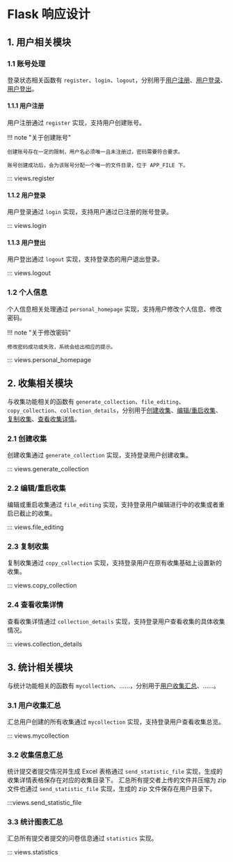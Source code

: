 # Flask 响应设计

## 1. 用户相关模块

### 1.1 账号处理

登录状态相关函数有 `register`、`login`、`logout`，分别用于[用户注册](#111)、[用户登录](#112)、[用户登出](#113)。

#### 1.1.1 用户注册

用户注册通过 `register` 实现，支持用户创建账号。

!!! note "关于创建账号"

    创建账号存在一定的限制，用户名必须唯一且未注册过，密码需要符合要求。

    账号创建成功后，会为该账号分配一个唯一的文件目录，位于 APP_FILE 下。

::: views.register

#### 1.1.2 用户登录

用户登录通过 `login` 实现，支持用户通过已注册的账号登录。

::: views.login

#### 1.1.3 用户登出

用户登出通过 `logout` 实现，支持登录态的用户退出登录。

::: views.logout

### 1.2 个人信息

个人信息相关处理通过 `personal_homepage` 实现，支持用户修改个人信息、修改密码。

!!! note "关于修改密码"

    修改密码成功或失败，系统会给出相应的提示。

::: views.personal_homepage

## 2. 收集相关模块

与收集功能相关的函数有 `generate_collection`、`file_editing`、`copy_collection`、`collection_details`，分别用于[创建收集](#21)、[编辑/重启收集](#22)、[复制收集](#23)、[查看收集详情](#24)。

### 2.1 创建收集

创建收集通过 `generate_collection` 实现，支持登录用户创建收集。

::: views.generate_collection

### 2.2 编辑/重启收集

编辑或重启收集通过 `file_editing` 实现，支持登录用户编辑进行中的收集或者重启已截止的收集。

::: views.file_editing

### 2.3 复制收集

复制收集通过 `copy_collection` 实现，支持登录用户在原有收集基础上设置新的收集。

::: views.copy_collection

### 2.4 查看收集详情

查看收集详情通过 `collection_details` 实现，支持登录用户查看收集的具体收集情况。

::: views.collection_details

## 3. 统计相关模块

与统计功能相关的函数有 `mycollection`、……，分别用于[用户收集汇总](#31)、……。

### 3.1 用户收集汇总

汇总用户创建的所有收集通过 `mycollection` 实现，支持登录用户查看收集总览。

::: views.mycollection

### 3.2 收集信息汇总

统计提交者提交情况并生成 Excel 表格通过 `send_statistic_file` 实现，生成的收集详情表格保存在对应的收集目录下。
汇总所有提交者上传的文件并压缩为 zip 文件也通过 `send_statistic_file` 实现，生成的 zip 文件保存在用户目录下。

:::views.send_statistic_file

### 3.3 统计图表汇总

汇总所有提交者提交的问卷信息通过 `statistics` 实现。

::: views.statistics
